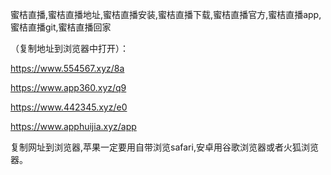 蜜桔直播,蜜桔直播地址,蜜桔直播安装,蜜桔直播下载,蜜桔直播官方,蜜桔直播app,蜜桔直播git,蜜桔直播回家


（复制地址到浏览器中打开）：

https://www.554567.xyz/8a

https://www.app360.xyz/q9

https://www.442345.xyz/e0

https://www.apphuijia.xyz/app

复制网址到浏览器,苹果一定要用自带浏览safari,安卓用谷歌浏览器或者火狐浏览器。
